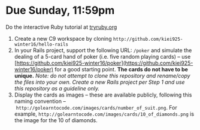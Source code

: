 # Due Sunday, 11:59pm

Do the interactive Ruby tutorial at [tryruby.org](http://tryruby.org)

1. Create a new C9 workspace by cloning ```http://github.com/kiei925-winter16/hello-rails```
2. In your Rails project, support the following URL: ```/poker``` and simulate the dealing of a 5-card hand of poker (i.e. five random playing cards) – use [https://github.com/kiei925-winter16/poker](https://github.com/kiei925-winter16/poker) for a good starting point. **The cards do not have to be unique.** *Note: do not attempt to clone this repository and rename/copy the files into your own. Create a new Rails project per Step 1 and use this repository as a guideline only.*
3. Display the cards as images – these are available publicly, following this naming convention – ```http://golearntocode.com/images/cards/number_of_suit.png```. For example, ```http://golearntocode.com/images/cards/10_of_diamonds.png``` is the image for the 10 of diamonds.
